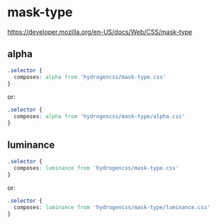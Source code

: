 # mask-type

https://developer.mozilla.org/en-US/docs/Web/CSS/mask-type

## alpha
```css
.selector {
  composes: alpha from 'hydrogencss/mask-type.css'
}
```

or:
```css
.selector {
  composes: alpha from 'hydrogencss/mask-type/alpha.css'
}
```

## luminance
```css
.selector {
  composes: luminance from 'hydrogencss/mask-type.css'
}
```

or:
```css
.selector {
  composes: luminance from 'hydrogencss/mask-type/luminance.css'
}
```

